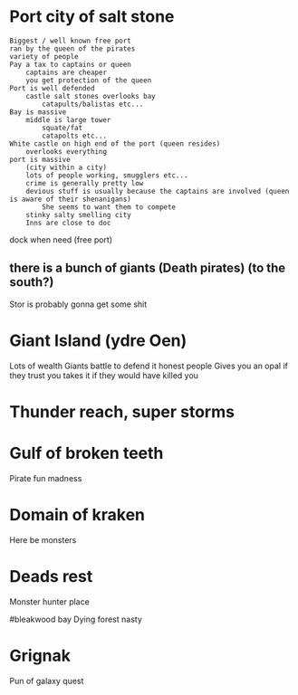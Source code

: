 # Port city of salt stone
    Biggest / well known free port
    ran by the queen of the pirates
    variety of people
    Pay a tax to captains or queen
        captains are cheaper
        you get protection of the queen
    Port is well defended
        castle salt stones overlooks bay
            catapults/balistas etc...
    Bay is massive
        middle is large tower
            squate/fat
            catapolts etc...
    White castle on high end of the port (queen resides)
        overlooks everything
    port is massive
        (city within a city)
        lots of people working, smugglers etc...
        crime is generally pretty low
        devious stuff is usually because the captains are involved (queen is aware of their shenanigans)
            She seems to want them to compete
        stinky salty smelling city
        Inns are close to doc

dock when need (free port)

## there is a bunch of giants (Death pirates) (to the south?)
Stor is probably gonna get some shit


# Giant Island (ydre Oen)
Lots of wealth
Giants battle to defend it
honest people
Gives you an opal if they trust you
takes it if they would have killed you

# Thunder reach, super storms
# Gulf of broken teeth
Pirate fun madness

# Domain of kraken
Here be monsters

# Deads rest
Monster hunter place

#bleakwood bay
Dying forest
nasty

# Grignak 
Pun of galaxy quest
